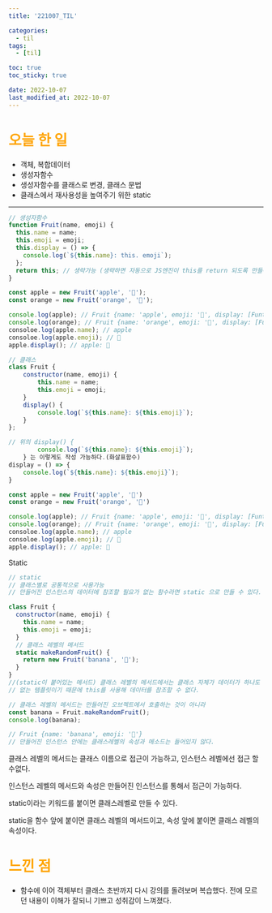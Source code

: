 ```yaml
---
title: '221007_TIL'

categories:
  - til
tags:
  - [til]

toc: true
toc_sticky: true

date: 2022-10-07
last_modified_at: 2022-10-07
---
```


# <span style="color:orange"> 오늘 한 일</span>

- 객체, 복합데이터
- 생성자함수
- 생성자함수를 클래스로 변경, 클래스 문법
- 클래스에서 재사용성을 높여주기 위한 static

---

```javascript
// 생성자함수
function Fruit(name, emoji) {
  this.name = name;
  this.emoji = emoji;
  this.display = () => {
    console.log(`${this.name}: this. emoji`);
  };
  return this; // 생략가능 (생략하면 자동으로 JS엔진이 this를 return 되도록 만들어줌)
}

const apple = new Fruit('apple', '🍎');
const orange = new Fruit('orange', '🍊');

console.log(apple); // Fruit {name: 'apple', emoji: '🍎', display: [Funtion (anonymous)])}
console.log(orange); // Fruit {name: 'orange', emoji: '🍊', display: [Funtion (anonymous)])}
consoloe.log(apple.name); // apple
consoloe.log(apple.emoji); // 🍎
apple.display(); // apple: 🍎
```

```javascript
// 클래스
class Fruit {
	constructor(name, emoji) {
		this.name = name;
		this.emoji = emoji;
	}
	display() {
		console.log(`${this.name}: ${this.emoji}`);
	}
};

// 위의 display() {
		console.log(`${this.name}: ${this.emoji}`);
	} 는 이렇게도 작성 가능하다.(화살표함수)
display = () => {
	console.log(`${this.name}: ${this.emoji}`);
}

const apple = new Fruit('apple', '🍎')
const orange = new Fruit('orange', '🍊')

console.log(apple); // Fruit {name: 'apple', emoji: '🍎', display: [Funtion (anonymous)])}
console.log(orange); // Fruit {name: 'orange', emoji: '🍊', display: [Funtion (anonymous)])}
consoloe.log(apple.name); // apple
consoloe.log(apple.emoji); // 🍎
apple.display(); // apple: 🍎
```

Static

```javascript
// static
// 클래스별로 공통적으로 사용가능
// 만들어진 인스턴스의 데이터에 참조할 필요가 없는 함수라면 static 으로 만들 수 있다.

class Fruit {
  constructor(name, emoji) {
    this.name = name;
    this.emoji = emoji;
  }
  // 클래스 레벨의 메서드
  static makeRandomFruit() {
    return new Fruit('banana', '🍌');
  }
}
//(static이 붙어있는 메서드) 클래스 레벨의 메서드에서는 클래스 자체가 데이터가 하나도
// 없는 템플릿이기 때문에 this를 사용해 데이터를 참조할 수 없다.

// 클래스 레벨의 메서드는 만들어진 오브젝트에서 호출하는 것이 아니라
const banana = Fruit.makeRandomFruit();
console.log(banana);

// Fruit {name: 'banana', emoji: '🍌'}
// 만들어진 인스턴스 안에는 클래스레벨의 속성과 메소드는 들어있지 않다.
```

클래스 레벨의 메서드는 클래스 이름으로 접근이 가능하고, 인스턴스 레벨에선 접근 할수없다.

인스턴스 레벨의 메서드와 속성은 만들어진 인스턴스를 통해서 접근이 가능하다.

static이라는 키워드를 붙이면 클래스레벨로 만들 수 있다.

static을 함수 앞에 붙이면 클래스 레벨의 메서드이고, 속성 앞에 붙이면 클래스 레벨의 속성이다.

# <span style="color:orange"> 느낀 점</span>

- 함수에 이어 객체부터 클래스 초반까지 다시 강의를 돌려보며 복습했다.
  전에 모르던 내용이 이해가 잘되니 기쁘고 성취감이 느껴졌다.
